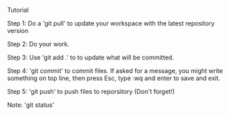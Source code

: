 Tutorial

Step 1: 
Do a 'git pull' to update your workspace 
with the latest repository version

Step 2: 
Do your work.
 
Step 3:
Use 'git add .' to to update what will be committed.

Step 4: 
'git commit' to commit files. If asked for a message, 
you might write something on top line, then press
Esc, type :wq and enter to save and exit.

Step 5: 
'git push' to push files to reporsitory (Don't forget!)

Note: 'git status'
